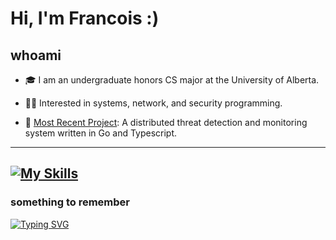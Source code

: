 # Hi, I'm Francois :)

## whoami

- 🎓 I am an undergraduate honors CS major at the University of Alberta.

- 🧑‍💻 Interested in systems, network, and security programming.

- 🔨 [Most Recent Project](https://github.com/Francois-Coleongco/SATD): A distributed threat detection and monitoring system written in Go and Typescript.

----------------------------------------
[![My Skills](https://skillicons.dev/icons?i=cpp,rust,go,python,java,ts,js,bash,linux,git,nodejs,react,spring,django,postgres,sqlite,docker,selenium,tauri,vim&perline=10)](https://skillicons.dev)
----------------------------------------

### something to remember
[![Typing SVG](https://readme-typing-svg.demolab.com?font=Fira+Code&pause=1000&width=600&separator=%3C&lines=+while+(walk)+%7B+walk+%3D+walk-%3Enext;+%7D)](https://git.io/typing-svg)

<!--
**Chris-Coleongco/Chris-Coleongco** is a ✨ _special_ ✨ repository because its `README.md` (this file) appears on your GitHub profile.

Here are some ideas to get you started:

- 🔭 I’m currently working on ...
- 🌱 I’m currently learning ...
- 👯 I’m looking to collaborate on ...
- 🤔 I’m looking for help with ...
- 💬 Ask me about ...
- 📫 How to reach me: ...
- 😄 Pronouns: ...
- ⚡ Fun fact: ...
-->
